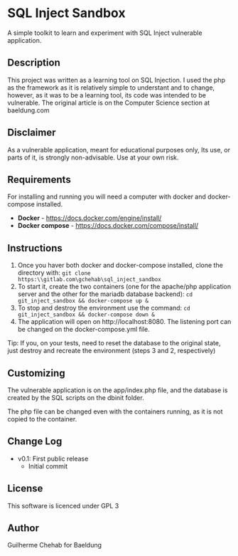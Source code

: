 # SQL Inject Sandbox
A simple toolkit to learn and experiment with SQL Inject vulnerable application.

## Description
This project was written as a learning tool on SQL Injection. I used the php as the framework as it is relatively simple to understant and to change, however, as it was to be a learning tool, its code was intended to be vulnerable. The original article is on the Computer Science section at baeldung.com

## Disclaimer
As a vulnerable application, meant for educational purposes only, Its use, or parts of it, is strongly non-advisable. Use at your own risk.

## Requirements
For installing and running you will need a computer with docker and docker-compose installed.
- **Docker** - https://docs.docker.com/engine/install/
- **Docker compose** - https://docs.docker.com/compose/install/

## Instructions
1. Once you haver both docker and docker-compose installed, clone the directory with:
``git clone https:\\gitlab.com\gchehab\sql_inject_sandbox`` 
2. To start it, create the two containers (one for the apache/php application server and the other for the mariadb database backend):
``cd git_inject_sandbox && docker-compose up &``
3. To stop and destroy the environment use the command:
``cd git_inject_sandbox && docker-compose down &``
4. The application will open on http://localhost:8080. The listening port can be changed on the docker-compose.yml file.

Tip: If you, on your tests, need to reset the database to the original state, just destroy and recreate the environment (steps 3 and 2, respectively)

## Customizing
The vulnerable application is on the app/index.php file, and the database is created by the SQL scripts on the dbinit folder.

The php file can be changed even with the containers running, as it is not copied to the container.

## Change Log

- v0.1: First public release
    * Initial commit

## License
This software is licenced under GPL 3

## Author
Guilherme Chehab for Baeldung
